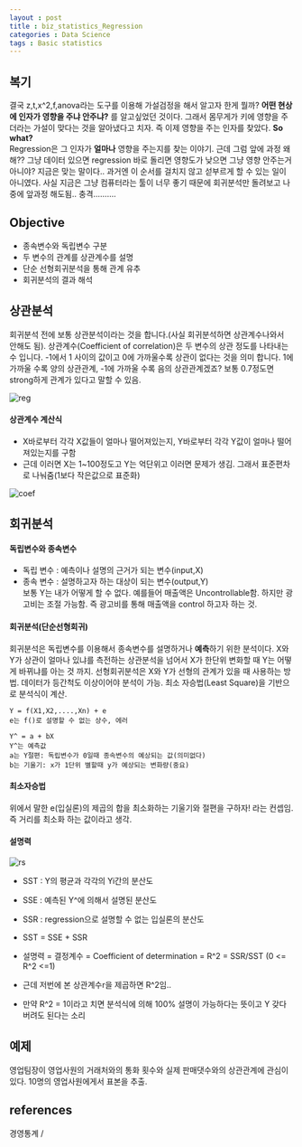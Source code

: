 ```yaml
---
layout : post
title : biz_statistics_Regression
categories : Data Science
tags : Basic statistics
---
```


## 복기
결국 z,t,x^2,f,anova라는 도구를 이용해 가설검정을 해서 알고자 한게 뭘까?
**어떤 현상에 인자가 영향을 주냐 안주냐?** 를 알고싶었던 것이다.
그래서 몸무게가 키에 영향을 주더라는 가설이 맞다는 것을 알아냈다고 치자.
즉 이제 영향을 주는 인자를 찾았다. **So what?**  
Regression은 그 인자가 **얼마나** 영향을 주는지를 찾는 이야기.
근데 그럼 앞에 과정 왜해?? 그냥 데이터 있으면 regression 바로 돌리면 영향도가 낮으면 그냥 영향 안주는거 아니야?
지금은 맞는 말이다.. 과거엔 이 순서를 걸치지 않고 섣부르게 할 수 있는 일이 아니였다.
사실 지금은 그냥 컴퓨터라는 툴이 너무 좋기 때문에 회귀분석만 돌려보고 나중에 앞과정 해도됨.. 충격..........

## Objective
- 종속변수와 독립변수 구분
- 두 변수의 관계를 상관계수를 설명
- 단순 선형회귀분석을 통해 관계 유추
- 회귀분석의 결과 해석

## 상관분석

회귀분석 전에 보통 상관분석이라는 것을 합니다.(사실 회귀분석하면 상관계수나와서 안해도 됨).
상관계수(Coefficient of correlation)은 두 변수의 상관 정도를 나타내는 수 입니다.
-1에서 1 사이의 값이고 0에 가까울수록 상관이 없다는 것을 의미 합니다.
1에 가까울 수록 양의 상관관계, -1에 가까울 수록 음의 상관관계겠죠?
보통 0.7정도면 strong하게 관계가 있다고 말할 수 있음.

![reg](/assets/reg.PNG)


#### 상관계수 계산식

- X바로부터 각각 X값들이 얼마나 떨어져있는지, Y바로부터 각각 Y값이 얼마나 떨어져있는지를 구함
- 근데 이러면 X는 1~100정도고 Y는 억단위고 이러면 문제가 생김. 그래서 표준편차로 나눠줌(1보다 작은값으로 표준화) 

![coef](/assets/coef.PNG)



## 회귀분석

#### 독립변수와 종속변수
- 독립 변수 : 예측이나 설명의 근거가 되는 변수(input,X)
- 종속 변수 : 설명하고자 하는 대상이 되는 변수(output,Y)  
보통 Y는 내가 어떻게 할 수 없다. 예를들어 매출액은 Uncontrollable함. 하지만 광고비는 조절 가능함.
즉 광고비를 통해 매출액을 control 하고자 하는 것.

#### 회귀분석(단순선형회귀)
회귀분석은 독립변수를 이용해서 종속변수를 설명하거나 **예측**하기 위한 분석이다.
X와 Y가 상관이 얼마나 있냐를 측전하는 상관분석을 넘어서 X가 한단위 변화할 때 Y는 어떻게 바뀌냐를 아는 것 까지.
선형회귀분석은 X와 Y가 선형의 관계가 있을 때 사용하는 방법.
데이터가 등간척도 이상이어야 분석이 가능.
최소 자승법(Least Square)을 기반으로 분석식이 계산.

```
Y = f(X1,X2,....,Xn) + e  
e는 f()로 설명할 수 없는 상수, 에러  
```
```
Y^ = a + bX
Y^는 예측값  
a는 Y절편: 독립변수가 0일때 종속변수의 예상되는 값(의미없다)  
b는 기울기: x가 1단위 별할때 y가 예상되는 변화량(중요)  
```

#### 최소자승법
위에서 말한 e(입실론)의 제곱의 합을 최소화하는 기울기와 절편을 구하자! 라는 컨셉임.
즉 거리를 최소화 하는 값이라고 생각.


#### 설명력

![rs](/assets/rs.PNG)

- SST : Y의 평균과 각각의 Yi간의 분산도
- SSE : 예측된 Y^에 의해서 설명된 분산도
- SSR : regression으로 설명할 수 없는 입실론의 분산도
  
- SST = SSE + SSR
- 설명력 = 결정계수 = Coefficient of determination = R^2 = SSR/SST (0 <= R^2 <=1)
- 근데 저번에 본 상관계수r을 제곱하면 R^2임..
- 만약 R^2 = 1이라고 치면 분석식에 의해 100% 설명이 가능하다는 뜻이고 Y 갖다 버려도 된다는 소리



## 예제

영업팀장이 영업사원의 거래처와의 통화 횟수와 실제 판매댓수와의 상관관계에 관심이 있다.
10명의 영업사원에게서 표본을 추출.



## references
경영통계 / 



















































